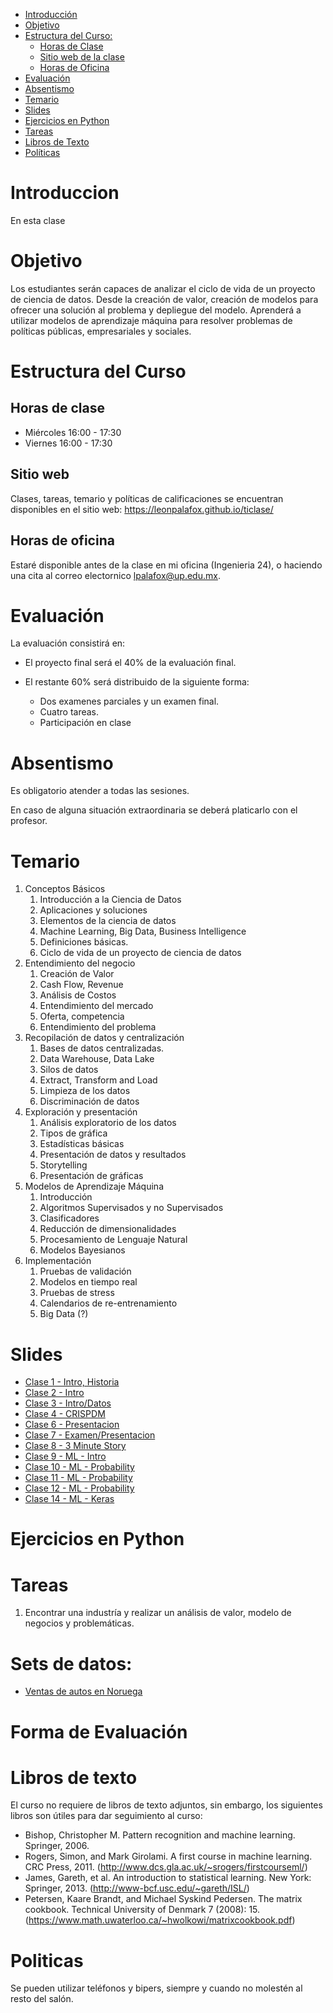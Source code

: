- [Introducción](#introduccion)
- [Objetivo](#objetivo)
- [Estructura del Curso:](#estrctura-del-curso)
  - [Horas de Clase](#horas-de-clase)
  - [Sitio web de la clase](#sitio-web)
  - [Horas de Oficina](#horas-de-oficina)
- [Evaluación](#evaluacion)
- [Absentismo](#absentismo)
- [Temario](#temario)
- [Slides](#slides)
- [Ejercicios en Python](#ejercicios-en-python)
- [Tareas](#tareas)
- [Libros de Texto](#libros-de-texto)
- [Políticas](#politicas)


# Introduccion

En esta clase 

# Objetivo

Los estudiantes serán capaces de analizar el ciclo de vida de un proyecto de ciencia de datos. Desde la creación de valor, creación de modelos para ofrecer una solución al problema y depliegue del modelo.
Aprenderá a utilizar modelos de aprendizaje máquina para resolver problemas de políticas públicas, empresariales y sociales.

# Estructura del Curso

## Horas de clase

- Miércoles 16:00 - 17:30
- Viernes 16:00 - 17:30

## Sitio web

Clases, tareas, temario y políticas de calificaciones se encuentran disponibles en el sitio web: https://leonpalafox.github.io/ticlase/


## Horas de oficina

Estaré disponible antes de la clase en mi oficina (Ingenieria 24), o haciendo una cita al correo electornico lpalafox@up.edu.mx.

# Evaluación

La evaluación consistirá en:

- El proyecto final será el 40% de la evaluación final.

- El restante 60% será distribuido de la siguiente forma:
  - Dos examenes parciales y un examen final. 
  - Cuatro tareas.
  - Participación en clase


# Absentismo
Es obligatorio atender a todas las sesiones.

En caso de alguna situación extraordinaria se deberá platicarlo con el profesor.

# Temario

1. Conceptos Básicos
    1. Introducción a la Ciencia de Datos
    2. Aplicaciones y soluciones
    3. Elementos de la ciencia de datos
    4. Machine Learning, Big Data, Business Intelligence
    5. Definiciones básicas.
    6. Ciclo de vida de un proyecto de ciencia de datos
2. Entendimiento del negocio
    1. Creación de Valor
    2. Cash Flow, Revenue
    3. Análisis de Costos
    4. Entendimiento del mercado
    5. Oferta, competencia
    6. Entendimiento del problema
3. Recopilación de datos y centralización
    1. Bases de datos centralizadas.
    2. Data Warehouse, Data Lake
    3. Silos de datos
    4. Extract, Transform and Load
    5. Limpieza de los datos
    6. Discriminación de datos
4. Exploración y presentación
    1. Análisis exploratorio de los datos
    2. Tipos de gráfica
    3. Estadísticas básicas
    4. Presentación de datos y resultados
    5. Storytelling
    6. Presentación de gráficas
5. Modelos de Aprendizaje Máquina
    1. Introducción
    2. Algoritmos Supervisados y no Supervisados
    3. Clasificadores
    4. Reducción de dimensionalidades
    5. Procesamiento de Lenguaje Natural
    6. Modelos Bayesianos
6. Implementación
    1. Pruebas de validación
    2. Modelos en tiempo real
    3. Pruebas de stress
    4. Calendarios de re-entrenamiento
    5. Big Data (?)








# Slides

- [Clase 1 - Intro, Historia](https://github.com/leonpalafox/ticlase/blob/master/Slides/Clase_1_2019.pdf)
- [Clase 2 - Intro](https://github.com/leonpalafox/ticlase/blob/master/Slides/Clase_2_2019.pptx)
- [Clase 3 - Intro/Datos](https://github.com/leonpalafox/ticlase/blob/master/Slides/Clase_3_2019.pptx)
- [Clase 4 - CRISPDM](https://github.com/leonpalafox/ticlase/blob/master/Slides/Clase_4_2019.pptx)
- [Clase 6 - Presentacion](https://github.com/leonpalafox/ticlase/blob/master/Slides/Clase_6_2019.pptx)
- [Clase 7 - Examen/Presentacion](https://github.com/leonpalafox/ticlase/blob/master/Slides/Clase_7_2019.pptx)
- [Clase 8 - 3 Minute Story](https://github.com/leonpalafox/ticlase/blob/master/Slides/Clase_8_2019.pptx)
- [Clase 9 - ML - Intro](https://github.com/leonpalafox/ticlase/blob/master/Slides/Clase_9_2019.pptx)
- [Clase 10 - ML - Probability](https://github.com/leonpalafox/ticlase/blob/master/Slides/Clase_10_2019.pptx)
- [Clase 11 - ML - Probability](https://github.com/leonpalafox/ticlase/blob/master/Slides/Clase_11_2019.pptx)
- [Clase 12 - ML - Probability](https://github.com/leonpalafox/ticlase/blob/master/Slides/Clase_12_2019.pptx)
- [Clase 14 - ML - Keras](https://github.com/leonpalafox/ticlase/blob/master/Slides/Clase_14_2019_tensorflowkeras.pptx)

# Ejercicios en Python




# Tareas

1. Encontrar una industría y realizar un análisis de valor, modelo de negocios y problemáticas.

# Sets de datos:
- [Ventas de autos en Noruega](https://raw.githubusercontent.com/leonpalafox/ticlase/master/Resources/Datasets/newcarsalesnorway/norway_new_car_sales_by_model.csv)


# Forma de Evaluación



# Libros de texto

El curso no requiere de libros de texto adjuntos, sin embargo, los siguientes libros son útiles para dar seguimiento al curso:

- Bishop, Christopher M. Pattern recognition and machine learning. Springer, 2006. 
- Rogers, Simon, and Mark Girolami. A first course in machine learning. CRC Press, 2011. (http://www.dcs.gla.ac.uk/~srogers/firstcourseml/)
- James, Gareth, et al. An introduction to statistical learning. New York: Springer, 2013. (http://www-bcf.usc.edu/~gareth/ISL/)
- Petersen, Kaare Brandt, and Michael Syskind Pedersen. The matrix cookbook. Technical University of Denmark 7 (2008): 15. (https://www.math.uwaterloo.ca/~hwolkowi/matrixcookbook.pdf)


# Politicas

Se pueden utilizar teléfonos y bipers, siempre y cuando no molestén al resto del salón.
